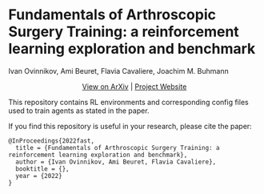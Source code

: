# Fundamentals of Arthroscopic Surgery Training: a reinforcement learning exploration and benchmark
Ivan Ovinnikov, Ami Beuret, Flavia Cavaliere, Joachim M. Buhmann


<p align="center">
  <a href="https://github.com/amibeuret/fast.github.io">View on ArXiv</a> |
  <a href="https://amibeuret.github.io/fast.github.io/">Project Website</a>
</p>


This repository contains RL environments and corresponding config files used to train agents as stated in the paper.

If you find this repository is useful in your research, please cite the paper:
```
@InProceedings{2022fast,
  title = {Fundamentals of Arthroscopic Surgery Training: a reinforcement learning exploration and benchmark},
  author = {Ivan Ovinnikov, Ami Beuret, Flavia Cavaliere},
  booktitle = {},
  year = {2022}
}
```
